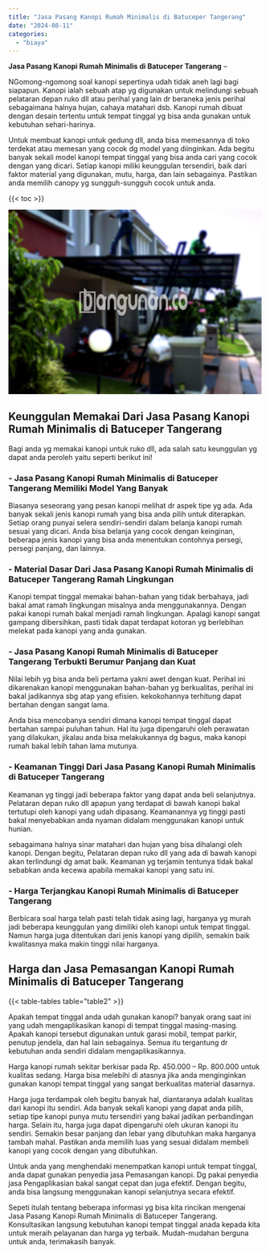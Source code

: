 ```yaml
---
title: "Jasa Pasang Kanopi Rumah Minimalis di Batuceper Tangerang"
date: "2024-08-11"
categories: 
  - "biaya"
---
```


**Jasa Pasang Kanopi Rumah Minimalis di Batuceper Tangerang** –

NGomong-ngomong soal kanopi sepertinya udah tidak aneh lagi bagi siapapun. Kanopi ialah sebuah atap yg digunakan untuk melindungi sebuah pelataran depan ruko dll atau perihal yang lain dr beraneka jenis perihal sebagaimana halnya hujan, cahaya matahari dsb. Kanopi rumah dibuat dengan desain tertentu untuk tempat tinggal yg bisa anda gunakan untuk kebutuhan sehari-harinya.

Untuk membuat kanopi untuk gedung dll, anda bisa memesannya di toko terdekat atau memesan yang cocok dg model yang diinginkan. Ada begitu banyak sekali model kanopi tempat tinggal yang bisa anda cari yang cocok dengan yang dicari. Setiap kanopi miliki keunggulan tersendiri, baik dari faktor material yang digunakan, mutu, harga, dan lain sebagainya. Pastikan anda memilih canopy yg sungguh-sungguh cocok untuk anda.

{{< toc >}}

![Jasa Pasang Kanopi Rumah Minimalis di Batuceper Tangerang](/images/harga-kanopi-minimalis-47.png)

## Keunggulan Memakai Dari Jasa Pasang Kanopi Rumah Minimalis di Batuceper Tangerang

Bagi anda yg memakai kanopi untuk ruko dll, ada salah satu keunggulan yg dapat anda peroleh yaitu seperti berikut ini!

### \- Jasa Pasang Kanopi Rumah Minimalis di Batuceper Tangerang Memiliki Model Yang Banyak

Biasanya seseorang yang pesan kanopi melihat dr aspek tipe yg ada. Ada banyak sekali jenis kanopi rumah yang bisa anda pilih untuk diterapkan. Setiap orang punyai selera sendiri-sendiri dalam belanja kanopi rumah sesuai yang dicari. Anda bisa belanja yang cocok dengan keinginan, beberapa jenis kanopi yang bisa anda menentukan contohnya persegi, persegi panjang, dan lainnya.

### \- Material Dasar Dari Jasa Pasang Kanopi Rumah Minimalis di Batuceper Tangerang Ramah Lingkungan

Kanopi tempat tinggal memakai bahan-bahan yang tidak berbahaya, jadi bakal amat ramah lingkungan misalnya anda menggunakannya. Dengan pakai kanopi rumah bakal menjadi ramah lingkungan. Apalagi kanopi sangat gampang dibersihkan, pasti tidak dapat terdapat kotoran yg berlebihan melekat pada kanopi yang anda gunakan.

### \- Jasa Pasang Kanopi Rumah Minimalis di Batuceper Tangerang Terbukti Berumur Panjang dan Kuat

Nilai lebih yg bisa anda beli pertama yakni awet dengan kuat. Perihal ini dikarenakan kanopi menggunakan bahan-bahan yg berkualitas, perihal ini bakal jadikannya sbg atap yang efisien. kekokohannya terhitung dapat bertahan dengan sangat lama.

Anda bisa mencobanya sendiri dimana kanopi tempat tinggal dapat bertahan sampai puluhan tahun. Hal itu juga dipengaruhi oleh perawatan yang dilakukan, jikalau anda bisa melakukannya dg bagus, maka kanopi rumah bakal lebih tahan lama mutunya.

### \- Keamanan Tinggi Dari Jasa Pasang Kanopi Rumah Minimalis di Batuceper Tangerang

Keamanan yg tinggi jadi beberapa faktor yang dapat anda beli selanjutnya. Pelataran depan ruko dll apapun yang terdapat di bawah kanopi bakal tertutupi oleh kanopi yang udah dipasang. Keamanannya yg tinggi pasti bakal menyebabkan anda nyaman didalam menggunakan kanopi untuk hunian.

sebagaimana halnya sinar matahari dan hujan yang bisa dihalangi oleh kanopi. Dengan begitu, Pelataran depan ruko dll yang ada di bawah kanopi akan terlindungi dg amat baik. Keamanan yg terjamin tentunya tidak bakal sebabkan anda kecewa apabila memakai kanopi yang satu ini.

### \- Harga Terjangkau Kanopi Rumah Minimalis di Batuceper Tangerang

Berbicara soal harga telah pasti telah tidak asing lagi, harganya yg murah jadi beberapa keunggulan yang dimiliki oleh kanopi untuk tempat tinggal. Namun harga juga ditentukan dari jenis kanopi yang dipilih, semakin baik kwalitasnya maka makin tinggi nilai harganya.

## Harga dan Jasa Pemasangan Kanopi Rumah Minimalis di Batuceper Tangerang

{{< table-tables table="table2" >}}

Apakah tempat tinggal anda udah gunakan kanopi? banyak orang saat ini yang udah mengaplikasikan kanopi di tempat tinggal masing-masing. Apakah kanopi tersebut digunakan untuk garasi mobil, tempat parkir, penutup jendela, dan hal lain sebagainya. Semua itu tergantung dr kebutuhan anda sendiri didalam mengaplikasikannya.

Harga kanopi rumah sekitar berkisar pada Rp. 450.000 – Rp. 800.000 untuk kualitas sedang. Harga bisa melebihi di atasnya jika anda menginginkan gunakan kanopi tempat tinggal yang sangat berkualitas material dasarnya.

Harga juga terdampak oleh begitu banyak hal, diantaranya adalah kualitas dari kanopi itu sendiri. Ada banyak sekali kanopi yang dapat anda pilih, setiap tipe kanopi punya mutu tersendiri yang bakal jadikan perbandingan harga. Selain itu, harga juga dapat dipengaruhi oleh ukuran kanopi itu sendiri. Semakin besar panjang dan lebar yang dibutuhkan maka harganya tambah mahal. Pastikan anda memilih luas yang sesuai didalam membeli kanopi yang cocok dengan yang dibutuhkan.

Untuk anda yang menghendaki menempatkan kanopi untuk tempat tinggal, anda dapat gunakan penyedia jasa Pemasangan kanopi. Dg pakai penyedia jasa Pengaplikasian bakal sangat cepat dan juga efektif. Dengan begitu, anda bisa langsung menggunakan kanopi selanjutnya secara efektif.

Sepeti itulah tentang beberapa informasi yg bisa kita rincikan mengenai Jasa Pasang Kanopi Rumah Minimalis di Batuceper Tangerang. Konsultasikan langsung kebutuhan kanopi tempat tinggal anada kepada kita untuk meraih pelayanan dan harga yg terbaik. Mudah-mudahan berguna untuk anda, terimakasih banyak.
